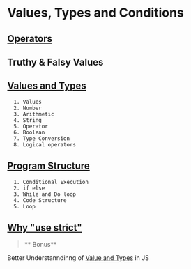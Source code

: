
# Values, Types and Conditions

  ## [Operators](http://javascript.info/operators)

  ## Truthy & Falsy Values

  ## [Values and Types](http://eloquentjavascript.net/01_values.html)
```
  1. Values
  2. Number
  3. Arithmetic
  4. String
  5. Operator
  6. Boolean
  7. Type Conversion
  8. Logical operators
```

  ## [Program Structure](http://eloquentjavascript.net/02_program_structure.html)
```
  1. Conditional Execution
  2. if else
  3. While and Do loop
  4. Code Structure
  5. Loop
```

## [Why "use strict"](http://javascript.info/strict-mode)



> ** Bonus**

Better Understanndinng of [Value and Types](https://github.com/getify/You-Dont-Know-JS/blob/master/up%20%26%20going/ch2.md) in JS